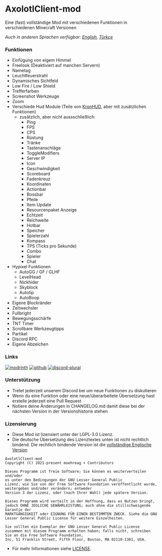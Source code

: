 # AxolotlClient-mod

Eine (fast) vollständige Mod mit verschiedenen Funktionen in verschiedenen Minecraft Versionen

*Auch in anderen Sprachen verfügbar: [English](../README.md), [Türkçe](doc/README-tr.md)*

### Funktionen

- Einfügung von eigem Himmel
- Freelook (Deaktiviert auf manchen Servern)
- Nametag
- Leuchtfeuerstrahl
- Dynamisches Sichtfeld
- Low Fire / Low Shield
- Trefferfarben
- Screenshot Werkzeuge
- Zoom
- Verschiede Hud Module (Teile von [KronHUD](https://github.com/DarkKronicle/KronHUD), aber mit zusätzlichen Funktionen)
	- zusätzlich, aber nicht aussschließlich:
		- Ping
		- FPS
		- CPS
		- Rüstung
		- Tränke
		- Tastenanschläge
		- ToggleModifiers
		- Server IP
		- Icon
		- Geschwindigkeit
		- Scoreboard
		- Fadenkreuz
		- Koordinaten
		- Actionbar
		- Bossbar
		- Pfeile
		- Item Update
		- Resourcenpaket Anzeige
		- Echtzeit
		- Reichweite
		- Hotbar
		- Speicher
		- Spielerzahl
		- Kompass
		- TPS (Ticks pro Sekunde)
		- Combo
		- Spieler
		- Chat
- Hypixel Funktionen
	- AutoGG / GF / GLHF
	- LevelHead
	- Nickhider
	- Skyblock
	- Autotip
	- AutoBoop
- Eigene Blockränder
- Zeitwechsler
- Fullbright
- Bewegungsschärfe
- TNT Timer
- Scrollbare Werkzeugtipps
- Partikel
- Discord RPC
- Eigene Abzeichen

### Links

[![modrinth](https://cdn.jsdelivr.net/npm/@intergrav/devins-badges@2/assets/cozy/available/modrinth_64h.png)](https://modrinth.com/mod/axolotlclient)
[![github](https://cdn.jsdelivr.net/npm/@intergrav/devins-badges@2/assets/cozy/available/github_64h.png)](https://github.com/AxolotlClient/AxolotlClient-mod/releases)
[![discord-plural](https://cdn.jsdelivr.net/npm/@intergrav/devins-badges@3/assets/cozy/social/discord-plural_64h.png)](https://discord.gg/WyMjeX3vka)

### Unterstützung

- Tretet jederzeit unserem Discord bei um neue Funktionen zu diskutieren
- Wenn du eine Funktion oder eine neue/überarbeitete Übersetzung hast erstelle jederzeit eine Pull Request
- Notiere deine Änderungen in CHANGELOG.md damit diese bei der nächsten Version in der Versionshistorie stehen

### Lizensierung

- Diese Mod ist lizensiert unter der LGPL-3.0 Lizenz.
- Die deutsche Übersetzung des Lizenztextes unten ist nicht rechtlich bindend.
  Die rechtlich bindende Version ist die [vollständige Englische Version](../LICENSE)

```
AxolotlClient-mod
Copyright (C) 2021-present moehreag + Contributors

Dieses Programm ist freie Software; Sie können es weiterverteilen und/oder
es unter den Bedingungen der GNU Lesser General Public
Lizenz, wie Sie von der Free Software Foundation veröffentlicht wurde, weitergeben und/oder verändern; entweder
Version 3 der Lizenz, oder (nach Ihrer Wahl) jede spätere Version.

Dieses Programm wird verteilt in der Hoffnung, dass es Nutzen bringt,
jedoch OHNE JEGLICHE GEWÄHRLEISTUNG; auch ohne die stillschweigende Garantie der
MARKTGÄNGIGKEIT oder EIGNUNG FÜR EINEN BESTIMMTEN ZWECK. Siehe die GNU
Lesser General Public License für weitere Einzelheiten.

Sie sollten ein Exemplar der GNU Lesser General Public License
zusammen mit diesem Programm erhalten haben; falls nicht, schreiben Sie an die Free Software Foundation,
Inc, 51 Franklin Street, Fifth Floor, Boston, MA 02110-1301, USA.
```

- Für mehr Informationen siehe [LICENSE](LICENSE).

